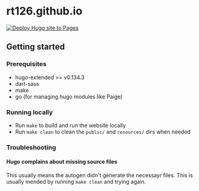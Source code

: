 # rt126.github.io

[![Deploy Hugo site to Pages](https://github.com/rt126/rt126.github.io/actions/workflows/hugo.yaml/badge.svg)](https://github.com/rt126/rt126.github.io/actions/workflows/hugo.yaml)

## Getting started

### Prerequisites

* hugo-extended >= v0.134.3
* dart-sass
* make
* go (for managing hugo modules like Paige)

### Running locally

- Run `make` to build and run the website locally
- Run `make clean` to clean the `public/` and `resources/` dirs when needed

### Troubleshooting

#### Hugo complains about missing source files

This usually means the autogen didn't generate the necessayr files. This is
usually mended by running `make clean` and trying again.
